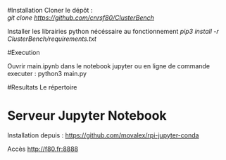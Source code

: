 #Installation
Cloner le dépôt :<br> 
_git clone https://github.com/cnrsf80/ClusterBench_

Installer les librairies python nécéssaire au fonctionnement 
_pip3 install -r ClusterBench/requirements.txt_

#Execution 

Ouvrir main.ipynb dans le notebook jupyter
ou en ligne de commande executer :
python3 main.py

#Resultats
Le répertoire 

# Serveur Jupyter Notebook
Installation depuis :
    https://github.com/movalex/rpi-jupyter-conda
    
Accès 
    http://f80.fr:8888